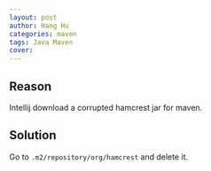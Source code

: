 ```yaml
---
layout: post
author: Hang Hu
categories: maven
tags: Java Maven 
cover: 
---
```


## Reason

Intellij download a corrupted hamcrest jar for maven.
## Solution

Go to `.m2/repository/org/hamcrest` and delete it.
